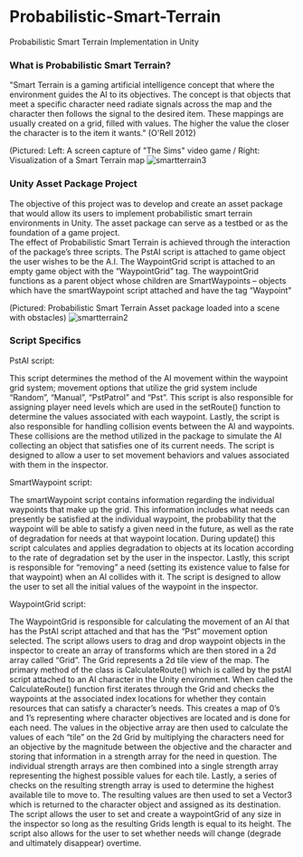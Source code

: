 # Probabilistic-Smart-Terrain
Probabilistic Smart Terrain Implementation in Unity

### What is Probabilistic Smart Terrain?

"Smart Terrain is a gaming artificial intelligence concept that where the environment guides the AI to its objectives.
The concept is that objects that meet a specific character need radiate signals across the map and the character then follows
the signal to the desired item. These mappings are usually created on a grid, filled with values.  The higher the value the 
closer the character is to the item it wants." (O'Rell 2012)

(Pictured: Left: A screen capture of "The Sims" video game / Right: Visualization of a Smart Terrain map
![smartterrain3](https://user-images.githubusercontent.com/28874711/32074106-5d54871c-ba66-11e7-81ae-7f865f7e607b.png)

### Unity Asset Package Project

The objective of this project was to develop and create an asset package that would allow its users to implement probabilistic smart terrain environments in Unity.  The asset package can serve as a testbed or as the foundation of a game project.  
The effect of Probabilistic Smart Terrain is achieved through the interaction of the package’s three scripts.  The PstAI script is attached to game object the user wishes to be the A.I.  The WaypointGrid script is attached to an empty game object with the “WaypointGrid” tag.  The waypointGrid functions as a parent object whose children are SmartWaypoints – objects which have the smartWaypoint script attached and have the tag “Waypoint"


(Pictured: Probabilistic Smart Terrain Asset package loaded into a scene with obstacles)
![smartterrain2](https://user-images.githubusercontent.com/28874711/32063683-d4384d26-ba45-11e7-9dc3-b8cc8aeada76.png)


### Script Specifics

PstAI script:  

This script determines the method of the AI movement within the waypoint grid system; movement options that utilize the grid system include “Random”, “Manual”, “PstPatrol” and “Pst”. This script is also responsible for assigning player need levels which are used in the setRoute() function to determine the values associated with each waypoint.  Lastly, the script is also responsible for handling collision events between the AI and waypoints. These collisions are the method utilized in the package to simulate the AI collecting an object that satisfies one of its current needs. The script is designed to allow a user to set movement behaviors and values associated with them in the inspector.

SmartWaypoint script:

The smartWaypoint script contains information regarding the individual waypoints that make up the grid.  This information includes what needs can presently be satisfied at the individual waypoint, the probability that the waypoint will be able to satisfy a given need in the future, as well as the rate of degradation for needs at that waypoint location.  During update() this script calculates and applies degradation to objects at its location according to the rate of degradation set by the user in the inspector.  Lastly, this script is responsible for “removing” a need (setting its existence value to false for that waypoint) when an AI collides with it.  The script is designed to allow the user to set all the initial values of the waypoint in the inspector.

WaypointGrid script:

The WaypointGrid is responsible for calculating the movement of an AI that has the PstAI script attached and that has the “Pst” movement option selected.  The script allows users to drag and drop waypoint objects in the inspector to create an array of transforms which are then stored in a 2d array called “Grid”.  The Grid represents a 2d tile view of the map.  The primary method of the class is CalculateRoute() which is called by the pstAI script attached to an AI character in the Unity environment.  When called the CalculateRoute() function first iterates through the Grid and checks the waypoints at the associated index locations for whether they contain resources that can satisfy a character’s needs.  This creates a map of 0’s and 1’s representing where character objectives are located and is done for each need.  The values in the objective array are then used to calculate the values of each “tile” on the 2d Grid by multiplying the characters need for an objective by the magnitude between the objective and the character and storing that information in a strength array for the need in question. The individual strength arrays are then combined into a single strength array representing the highest possible values for each tile. Lastly, a series of checks on the resulting strength array is used to determine the highest available tile to move to. The resulting values are then used to set a Vector3 which is returned to the character object and assigned as its destination. The script allows the user to set and create a waypointGrid of any size in the inspector so long as the resulting Grids length is equal to its height. The script also allows for the user to set whether needs will change (degrade and ultimately disappear) overtime.



